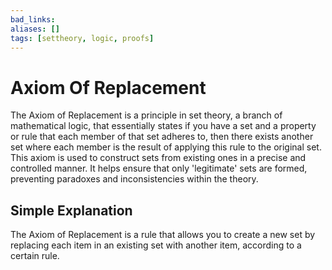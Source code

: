 ```yaml
---
bad_links: 
aliases: []
tags: [settheory, logic, proofs]
---
```

# Axiom Of Replacement

The Axiom of Replacement is a principle in set theory, a branch of mathematical logic, that essentially states if you have a set and a property or rule that each member of that set adheres to, then there exists another set where each member is the result of applying this rule to the original set. This axiom is used to construct sets from existing ones in a precise and controlled manner. It helps ensure that only 'legitimate' sets are formed, preventing paradoxes and inconsistencies within the theory.

## Simple Explanation

The Axiom of Replacement is a rule that allows you to create a new set by replacing each item in an existing set with another item, according to a certain rule.